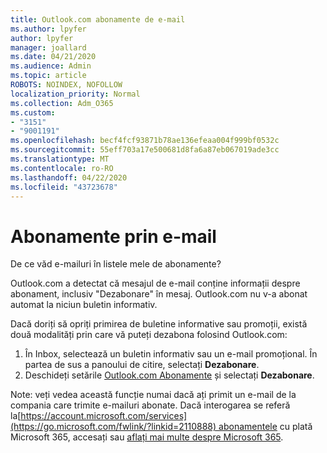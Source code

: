 ```yaml
---
title: Outlook.com abonamente de e-mail
ms.author: lpyfer
author: lpyfer
manager: joallard
ms.date: 04/21/2020
ms.audience: Admin
ms.topic: article
ROBOTS: NOINDEX, NOFOLLOW
localization_priority: Normal
ms.collection: Adm_O365
ms.custom:
- "3151"
- "9001191"
ms.openlocfilehash: becf4fcf93871b78ae136efeaa004f999bf0532c
ms.sourcegitcommit: 55eff703a17e500681d8fa6a87eb067019ade3cc
ms.translationtype: MT
ms.contentlocale: ro-RO
ms.lasthandoff: 04/22/2020
ms.locfileid: "43723678"
---
```

# <a name="email-subscriptions"></a>Abonamente prin e-mail

De ce văd e-mailuri în listele mele de abonamente?

Outlook.com a detectat că mesajul de e-mail conține informații despre abonament, inclusiv "Dezabonare" în mesaj. Outlook.com nu v-a abonat automat la niciun buletin informativ.

Dacă doriți să opriți primirea de buletine informative sau promoții, există două modalități prin care vă puteți dezabona folosind Outlook.com:
1. În Inbox, selectează un buletin informativ sau un e-mail promoțional. În partea de sus a panoului de citire, selectați **Dezabonare**.
2. Deschideți setările [Outlook.com Abonamente](https://go.microsoft.com/fwlink/?linkid=2110887) și selectați **Dezabonare**.

Note: veți vedea această funcție numai dacă ați primit un e-mail de la compania care trimite e-mailuri abonate.
Dacă interogarea se referă la[https://account.microsoft.com/services](https://go.microsoft.com/fwlink/?linkid=2110888) abonamentele cu plată Microsoft 365, accesați sau [aflați mai multe despre Microsoft 365](https://products.office.com/compare-all-microsoft-office-products?tab=1&WT.mc_id=PROD_OL-Web_Support_O365NewValue_Upgrade).
  